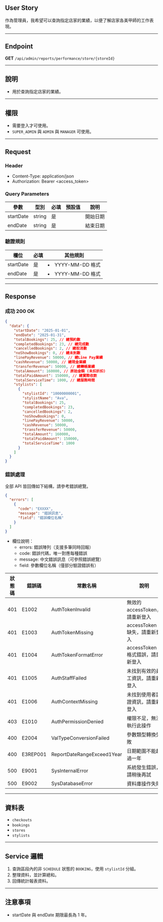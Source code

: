 ## User Story

作為管理員，我希望可以查詢指定店家的業績，以便了解店家各美甲師的工作表現。

---

## Endpoint

**GET** `/api/admin/reports/performance/store/{storeId}`

---

## 說明

- 用於查詢指定店家的業績。

---

## 權限

- 需要登入才可使用。
- `SUPER_ADMIN` 與 `ADMIN` 與 `MANAGER` 可使用。

---

## Request

### Header

- Content-Type: application/json
- Authorization: Bearer <access_token>

### Query Parameters

| 參數      | 型別   | 必填 | 預設值 | 說明     |
| --------- | ------ | ---- | ------ | -------- |
| startDate | string | 是   |        | 開始日期 |
| endDate   | string | 是   |        | 結束日期 |

### 驗證規則

| 欄位      | 必填 | 其他規則            |
| --------- | ---- | ------------------- |
| startDate | 是   | <li>YYYY-MM-DD 格式 |
| endDate   | 是   | <li>YYYY-MM-DD 格式 |

---

## Response

### 成功 200 OK

```json
{
  "data": {
    "startDate": "2025-01-01",
    "endDate": "2025-01-31",
    "totalBookings": 25, // 總預約數
    "completedBookings": 23, // 總完成數
    "cancelledBookings": 2, // 總取消數
    "noShowBookings": 0, // 總未到數
    "linePayRevenue": 50000, // 總Line Pay業績
    "cashRevenue": 50000, // 總現金業績
    "transferRevenue": 50000, // 總轉帳業績
    "totalAmount": 160000, // 原始金額 (未扣折扣)
    "totalPaidAmount": 150000, // 總實際收款
    "totalServiceTime": 1000, // 總服務時間
    "stylists": [
      {
        "stylistId": "10000000001",
        "stylistName": "Ava",
        "totalBookings": 25,
        "completedBookings": 23,
        "cancelledBookings": 2,
        "noShowBookings": 0,
        "linePayRevenue": 50000,
        "cashRevenue": 50000,
        "transferRevenue": 50000,
        "totalAmount": 160000,
        "totalPaidAmount": 150000,
        "totalServiceTime": 1000
      }
    ]
  }
}
```

### 錯誤處理

全部 API 皆回傳如下結構，請參考錯誤總覽。

```json
{
  "errors": [
    {
      "code": "EXXXX",
      "message": "錯誤訊息",
      "field": "錯誤欄位名稱"
    }
  ]
}
```

- 欄位說明：
  - errors: 錯誤陣列（支援多筆同時回報）
  - code: 錯誤代碼，唯一對應每種錯誤
  - message: 中文錯誤訊息（可參照錯誤總覽）
  - field: 參數欄位名稱（僅部分驗證錯誤有）

| 狀態碼 | 錯誤碼   | 常數名稱                   | 說明                             |
| ------ | -------- | -------------------------- | -------------------------------- |
| 401    | E1002    | AuthTokenInvalid           | 無效的 accessToken，請重新登入   |
| 401    | E1003    | AuthTokenMissing           | accessToken 缺失，請重新登入     |
| 401    | E1004    | AuthTokenFormatError       | accessToken 格式錯誤，請重新登入 |
| 401    | E1005    | AuthStaffFailed            | 未找到有效的員工資訊，請重新登入 |
| 401    | E1006    | AuthContextMissing         | 未找到使用者認證資訊，請重新登入 |
| 403    | E1010    | AuthPermissionDenied       | 權限不足，無法執行此操作         |
| 400    | E2004    | ValTypeConversionFailed    | 參數類型轉換失敗                 |
| 400    | E3REP001 | ReportDateRangeExceed1Year | 日期範圍不能超過一年             |
| 500    | E9001    | SysInternalError           | 系統發生錯誤，請稍後再試         |
| 500    | E9002    | SysDatabaseError           | 資料庫操作失敗                   |

---

## 資料表

- `checkouts`
- `bookings`
- `stores`
- `stylists`

---

## Service 邏輯

1. 查詢區段內的非 `SCHEDULE` 狀態的 `BOOKING`，使用 `stylistId` 分組。
2. 整理資料，並計算總和。
3. 回傳統計報表資料。

---

## 注意事項

- startDate 與 endDate 期限最長為 1 年。